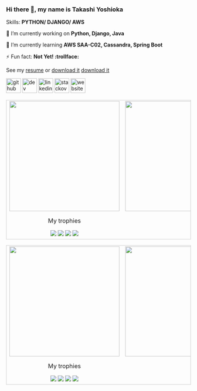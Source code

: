### Hi there 👋, my name is Takashi Yoshioka

Skills: __PYTHON/ DJANGO/ AWS__

🔭 I’m currently working on __Python, Django, Java__

🌱 I’m currently learning __AWS SAA-C02, Cassandra, Spring Boot__

⚡ Fun fact: __Not Yet! :trollface:__

See my [resume](https://github.com/girisagar46/girisagar46/blob/master/Resume_Sagar_Giri_2020_September.pdf) or [download it](https://raw.githubusercontent.com/girisagar46/girisagar46/master/Resume_Sagar_Giri_2020_September.pdf)
[download it](https://raw.githubusercontent.com/takagotch/takagotch/master/desktop/businesscard1.pdf)


[<img src='https://cdn.jsdelivr.net/npm/simple-icons@3.0.1/icons/github.svg' alt='github' height='40'>](https://github.com/girisagar46)  [<img src='https://cdn.jsdelivr.net/npm/simple-icons@3.0.1/icons/dev-dot-to.svg' alt='dev' height='40'>](https://dev.to/https://dev.to/girisagar46)  [<img src='https://cdn.jsdelivr.net/npm/simple-icons@3.0.1/icons/linkedin.svg' alt='linkedin' height='40'>](https://www.linkedin.com/in/https://www.linkedin.com/in/girisagar46//)  [<img src='https://cdn.jsdelivr.net/npm/simple-icons@3.0.1/icons/stackoverflow.svg' alt='stackoverflow' height='40'>](https://stackoverflow.com/users/4494547/sgiri)  [<img src='https://cdn.jsdelivr.net/npm/simple-icons@3.0.1/icons/icloud.svg' alt='website' height='40'>](girisagar46.github.io/)  

<!--
![Github stats](https://github-readme-stats.vercel.app/api?username=girisagar46&show_icons=true)![Profile views](https://gpvc.arturio.dev/girisagar46)  
<img src="https://wakatime.com/share/@girisagar46/9e2dcaec-ba40-4697-9a36-0e00e2aba570.svg" height="350px" width="450px">
--!>

<table style="border: 1px solid #CCC; border-collapse: collapse;">
  <tbody style="border: none;">
    <tr valign="top">
      <td width="50%" align="center" style="border: none;">
        <img height="300px" src="https://github-readme-stats.vercel.app/api?username=girisagar46&show_icons=true">
        
        <p>My trophies</p>
        <img src="https://github-profile-trophy.vercel.app/?username=girisagar46">
        <img src="https://gpvc.arturio.dev/girisagar46">
        <img src="https://badges.pufler.dev/years/girisagar46">
        <img src="https://badges.pufler.dev/repos/girisagar46">
      </td>
      <td width="50%" align="center" style="border: none;">
        <img height="300px" src="https://wakatime.com/share/@girisagar46/9e2dcaec-ba40-4697-9a36-0e00e2aba570.svg">
      </td>
    </tr>
  </tbody>
</table>


<table style="border: 1px solid #CCC; border-collapse: collapse;">
  <tbody style="border: none;">
    <tr valign="top">
      <td width="50%" align="center" style="border: none;">
        <img height="300px" src="https://github-readme-stats.vercel.app/api?username=takagotch&show_icons=true">
        
        <p>My trophies</p>
        <img src="https://github-profile-trophy.vercel.app/?username=takagotch">
        <img src="https://gpvc.arturio.dev/takagotch">
        <img src="https://badges.pufler.dev/years/takagotch">
        <img src="https://badges.pufler.dev/repos/takagotch">
      </td>
      <td width="50%" align="center" style="border: none;">
        <img height="300px" src="https://wakatime.com/share/@takagotch/9e2dcaec-ba40-4697-9a36-0e00e2aba570.svg">
      </td>
    </tr>
  </tbody>
</table>

